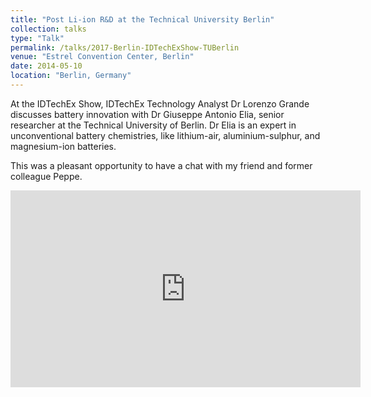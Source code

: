 ```yaml
---
title: "Post Li-ion R&D at the Technical University Berlin"
collection: talks
type: "Talk"
permalink: /talks/2017-Berlin-IDTechExShow-TUBerlin
venue: "Estrel Convention Center, Berlin"
date: 2014-05-10
location: "Berlin, Germany"
---
```


At the IDTechEx Show, IDTechEx Technology Analyst Dr Lorenzo Grande discusses battery innovation with Dr Giuseppe Antonio Elia, senior researcher at the Technical University of Berlin. Dr Elia is an expert in unconventional battery chemistries, like lithium-air, aluminium-sulphur, and magnesium-ion batteries.
    
This was a pleasant opportunity to have a chat with my friend and former colleague Peppe.
    
<iframe width="560" height="315" src="https://www.youtube.com/embed/q3K4w7pmCd4" title="YouTube video player" frameborder="0" allow="accelerometer; autoplay; clipboard-write; encrypted-media; gyroscope; picture-in-picture; web-share" allowfullscreen></iframe>